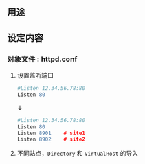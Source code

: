 
## 用途

## 设定内容

### 对象文件 : httpd.conf

1. 设置监听端口
    ```apache
    #Listen 12.34.56.78:80
    Listen 80
    ```
    ↓
    ```apache
    #Listen 12.34.56.78:80
    Listen 80
    Listen 8901    # site1
    Listen 8902    # site2
    ```

2. 不同站点，`Directory` 和 `VirtualHost` 的导入
    ```apache

    ```

